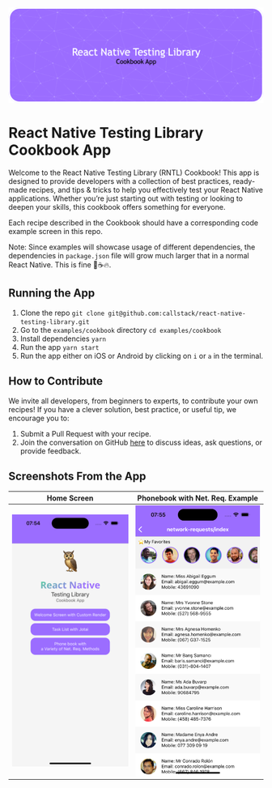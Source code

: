 <p align="center">
  <img alt="banner" src="assets/readme/banner.png" />
</p>

# React Native Testing Library Cookbook App

Welcome to the React Native Testing Library (RNTL) Cookbook! This app is designed to provide developers with a collection of best practices, ready-made recipes, and tips & tricks to help you effectively test your React Native applications. Whether you’re just starting out with testing or looking to deepen your skills, this cookbook offers something for everyone.

Each recipe described in the Cookbook should have a corresponding code example screen in this repo.

Note:
Since examples will showcase usage of different dependencies, the dependencies in `package.json`
file will grow much larger that in a normal React Native. This is fine 🐶☕️🔥.

## Running the App

1. Clone the repo `git clone git@github.com:callstack/react-native-testing-library.git`
2. Go to the `examples/cookbook` directory `cd examples/cookbook`
3. Install dependencies `yarn`
4. Run the app `yarn start`
5. Run the app either on iOS or Android by clicking on `i` or `a` in the terminal.

## How to Contribute

We invite all developers, from beginners to experts, to contribute your own recipes! If you have a clever solution, best practice, or useful tip, we encourage you to:

1. Submit a Pull Request with your recipe.
2. Join the conversation on GitHub [here](https://github.com/callstack/react-native-testing-library/issues/1624) to discuss ideas, ask questions, or provide feedback.

## Screenshots From the App

| Home Screen                                           | Phonebook with Net. Req. Example                                |
| ----------------------------------------------------- | --------------------------------------------------------------- |
| ![home-screenshot](assets/readme/home-screenshot.png) | ![phonebook-screenshot](assets/readme/phonebook-screenshot.png) |

